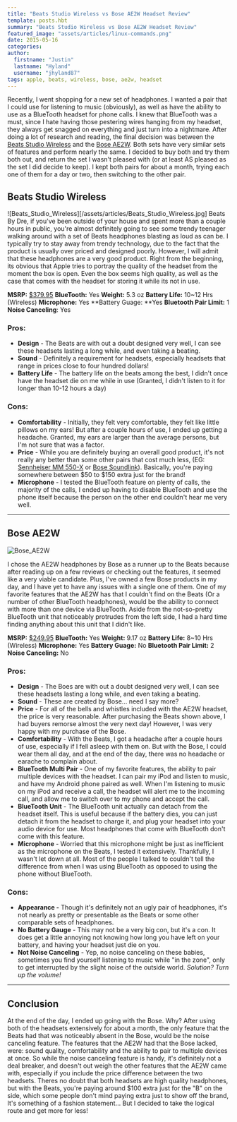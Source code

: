 ```yaml
---
title: "Beats Studio Wireless vs Bose AE2W Headset Review"
template: posts.hbt
summary: "Beats Studio Wireless vs Bose AE2W Headset Review"
featured_image: "assets/articles/linux-commands.png"
date: 2015-05-16
categories:
author:
  firstname: "Justin"
  lastname: "Hyland"
  username: "jhyland87"
tags: apple, beats, wireless, bose, ae2w, headset
---
```

Recently, I went shopping for a new set of headphones. I wanted a pair that I could use for listening to music (obviously), as well as have the ability to use as a BlueTooth headset for phone calls. I knew that BlueTooth was a must, since I hate having those pestering wires hanging from my headset, they always get snagged on everything and just turn into a nightmare. After doing a lot of research and reading, the final decision was between the [Beats Studio Wireless](http://www.amazon.com/Beats-Studio-Wireless-Headphone-White/dp/B00GBVKM5U) and the [Bose AE2W](http://www.amazon.com/Bose-SoundLink-Around-Ear-Bluetooth-Headphones/dp/B00CD1FB26). Both sets have very similar sets of features and perform nearly the same. I decided to buy both and try them both out, and return the set I wasn't pleased with (or at least AS pleased as the set I did decide to keep). I kept both pairs for about a month, trying each one of them for a day or two, then switching to the other pair.

## Beats Studio Wireless
![Beats_Studio_Wireless][/assets/articles/Beats_Studio_Wireless.jpg]
Beats By Dre, if you've been outside of your house and spent more than a couple hours in public, you're almost definitely going to see some trendy teenager walking around with a set of Beats headphones blasting as loud as can be. I typically try to stay away from trendy technology, due to the fact that the product is usually over priced and designed poorly. However, I will admit that these headphones are a very good product. Right from the beginning, its obvious that Apple tries to portray the quality of the headset from the moment the box is open. Even the box seems high quality, as well as the case that comes with the headset for storing it while its not in use.

**MSRP:**
[$379.95](http://www.beatsbydre.com/headphones/beats-studio-wireless.html?cid=PS_google_+studio%20+wireless%20+beats%20+by%20+dre_BR|USA|X|Headphones|BMMEVERGREEN_USBR|X|Studio-Wireless|WL|X_NA_na&amp;matchtype=b&amp;migCampaign=BR%7CUSA%7CX%7CHeadphones%7CBMM&amp;mtid=901fci19672&amp;cvo_campaign=BR%7CUSA%7CX%7CHeadphones%7CBMM&amp;muid=41D8FE85-E7B2-42AC-8986-7D7D27F811FA&amp;cvosrc=ppc.google.%2Bstudio+%2Bwireless+%2Bbeats+%2Bby+%2Bdre&amp;migMedium=paid-search&amp;migContent=s&amp;Matchtype=b&amp;aosid=p238&amp;migTerm=%2Bstudio+%2Bwireless+%2Bbeats+%2Bby+%2Bdre&amp;cvo_crid=55451302977&amp;migSource=google)
**BlueTooth:** Yes
**Weight:** 5.3 oz
**Battery Life:** 10~12 Hrs (Wireless)
**Microphone:** Yes
**Battery Guage: **Yes
**Bluetooth Pair Limit:** 1
**Noise Canceling**: Yes

### Pros:
*  **Design** - The Beats are with out a doubt designed very well, I can see these headsets lasting a long while, and even taking a beating.
*  **Sound** - Definitely a requirement for headsets, especially headsets that range in prices close to four hundred dollars!
*  **Battery Life** - The battery life on the beats among the best, I didn't once have the headset die on me while in use (Granted, I didn't listen to it for longer than 10-12 hours a day)

### Cons:
*  **Comfortability** - Initially, they felt very comfortable, they felt like little pillows on my ears! But after a couple hours of use, I ended up getting a headache. Granted, my ears are larger than the average persons, but I'm not sure that was a factor.
*  **Price** - While you are definitely buying an overall good product, it's not really any better than some other pairs that cost much less, (EG: [Sennheiser MM 550-X](http://www.amazon.com/gp/product/B0076Z78AM?pldnSite=1) or [Bose Soundlink](http://www.amazon.com/gp/product/B00M58CMYC?pldnSite=1)). Basically, you're paying somewhere between $50 to $150 extra just for the brand!
*  **Microphone** - I tested the BlueTooth feature on plenty of calls, the majority of the calls, I ended up having to disable BlueTooth and use the phone itself because the person on the other end couldn't hear me very well.

___

## Bose AE2W
![Bose_AE2W](/assets/articles/Bose_AE2W.jpg)

I chose the AE2W headphones by Bose as a runner up to the Beats because after reading up on a few reviews or checking out the features, it seemed like a very viable candidate. Plus, I've owned a few Bose products in my day, and I have yet to have any issues with a single one of them. One of my favorite features that the AE2W has that I couldn't find on the Beats (Or a number of other BlueTooth headphones), would be the ability to connect with more than one device via BlueTooth. Aside from the not-so-pretty BlueTooth unit that noticeably protrudes from the left side, I had a hard time finding anything about this unit that I didn't like.

**MSRP:** [$249.95](http://www.amazon.com/Bose-SoundLink-Around-Ear-Bluetooth-Headphones/dp/B00CD1FB26)
**BlueTooth:** Yes
**Weight:** 9.17 oz
**Battery Life:** 8~10 Hrs (Wireless)
**Microphone:** Yes
**Battery Guage:** No
**Bluetooth Pair Limit:** 2
**Noise Canceling:** No

### Pros:
* **Design** - The Boes are with out a doubt designed very well, I can see these headsets lasting a long while, and even taking a beating.
* **Sound** - These are created by Bose... need I say more?
* **Price** - For all of the bells and whistles included with the AE2W headset, the price is very reasonable. After purchasing the Beats shown above, I had buyers remorse almost the very next day! However, I was very happy with my purchase of the Bose.
* **Comfortability** - With the Beats, I got a headache after a couple hours of use, especially if I fell asleep with them on. But with the Bose, I could wear them all day, and at the end of the day, there was no headache or earache to complain about.
* **BlueTooth Multi Pair** - One of my favorite features, the ability to pair multiple devices with the headset. I can pair my iPod and listen to music, and have my Android phone paired as well. When I'm listening to music on my iPod and receive a call, the headset will alert me to the incoming call, and allow me to switch over to my phone and accept the call.
* **BlueTooth Unit** - The BlueTooth unit actually can detach from the headset itself. This is useful because if the battery dies, you can just detach it from the headset to charge it, and plug your headset into your audio device for use. Most headphones that come with BlueTooth don't come with this feature.
* **Microphone** - Worried that this microphone might be just as inefficient as the microphone on the Beats, I tested it extensively. Thankfully, I wasn't let down at all. Most of the people I talked to couldn't tell the difference from when I was using BlueTooth as opposed to using the phone without BlueTooth.

### Cons:
*  **Appearance -** Though it's definitely not an ugly pair of headphones, it's not nearly as pretty or presentable as the Beats or some other comparable sets of headphones.
* **No Battery Gauge** - This may not be a very big con, but it's a con. It does get a little annoying not knowing how long you have left on your battery, and having your headset just die on you.
* **Not Noise Canceling** - Yep, no noise canceling on these babies, sometimes you find yourself listening to music while "in the zone", only to get interrupted by the slight noise of the outside world. _Solution? Turn up the volume!_

___

## Conclusion
At the end of the day, I ended up going with the Bose. Why? After using both of the headsets extensively for about a month, the only feature that the Beats had that was noticeably absent in the Bose, would be the noise canceling feature. The features that the AE2W had that the Bose lacked, were: sound quality, comfortability and the ability to pair to multiple devices at once. So while the noise canceling feature is handy, it's definitely not a deal breaker, and doesn't out weigh the other features that the AE2W came with, especially if you include the price difference between the two headsets. Theres no doubt that both headsets are high quality headphones, but with the Beats, you're paying around $100 extra just for the "B" on the side, which some people don't mind paying extra just to show off the brand, It's something of a fashion statement... But I decided to take the logical route and get more for less!
